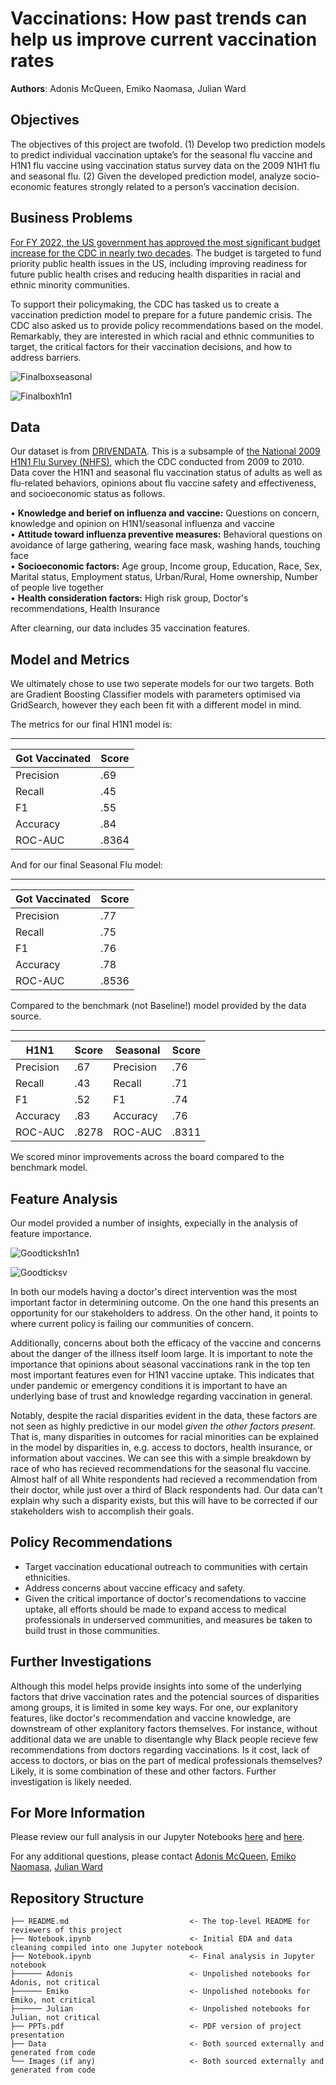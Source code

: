 # Vaccinations:  How past trends can help us improve current vaccination rates

**Authors**: Adonis McQueen, Emiko Naomasa, Julian Ward

## Objectives 

The objectives of this project are twofold. 
(1) Develop two prediction models to predict individual vaccination uptake’s for the seasonal flu vaccine and H1N1 flu vaccine using vaccination status survey data on the 2009 N1H1 flu and seasonal flu.
(2) Given the developed prediction model, analyze socio-economic features strongly related to a person’s vaccination decision. 

## Business Problems

[For FY 2022, the US government has approved the most significant budget increase for the CDC in nearly two decades](https://www.cdc.gov/media/releases/2021/s0528-fiscal-year-2022.html). The budget is targeted to fund priority public health issues in the US, including improving readiness for future public health crises and reducing health disparities in racial and ethnic minority communities. 

To support their policymaking, the CDC has tasked us to create a vaccination prediction model to prepare for a future pandemic crisis. The CDC also asked us to provide policy recommendations based on the model. Remarkably, they are interested in which racial and ethnic communities to target, the critical factors for their vaccination decisions, and how to address barriers. 

![Finalboxseasonal](https://user-images.githubusercontent.com/85522002/145588885-62665e4a-5e53-45bb-97f9-92654f516f1f.png)

![Finalboxh1n1](https://user-images.githubusercontent.com/85522002/145588890-ad1f0b02-f06d-45f2-9289-af710e99893b.png)


## Data

Our dataset is from [DRIVENDATA](https://www.drivendata.org/competitions/66/flu-shot-learning/). This is a subsample of [the National 2009 H1N1 Flu Survey (NHFS)](https://www.cdc.gov/nchs/nis/data_files_h1n1.htm), which the CDC conducted from 2009 to 2010. Data cover the H1N1 and seasonal flu vaccination status of adults as well as flu-related behaviors, opinions about flu vaccine safety and effectiveness, and socioeconomic status as follows. 

•	**Knowledge and berief on influenza and vaccine:** Questions on concern, knowledge and opinion on H1N1/seasonal influenza and vaccine  
•	**Attitude toward influenza preventive measures:** Behavioral questions on avoidance of large gathering, wearing face mask, washing hands, touching face   
•	**Socioeconomic factors:** Age group, Income group, Education, Race, Sex, Marital status, Employment status, Urban/Rural, Home ownership, Number of people live together\
•	**Health consideration factors:** High risk group, Doctor's recommendations, Health Insurance 

After clearning, our data includes 35 vaccination features. 


## Model and Metrics

We ultimately chose to use two seperate models for our two targets. Both are Gradient Boosting Classifier models with parameters optimised via GridSearch, however they each been fit with a different model in mind. 

The metrics for our final H1N1 model is:

******************************
| Got Vaccinated  | Score       |
| -----------     | ----------- |
| Precision       | .69         |
| Recall          | .45         |
| F1              | .55         |
| Accuracy        | .84         |
| ROC-AUC         | .8364       |

And for our final Seasonal Flu model: 

******************************
| Got Vaccinated  | Score       |
| -----------     | ----------- |
| Precision       | .77         |
| Recall          | .75         |
| F1              | .76         |
| Accuracy        | .78         |
| ROC-AUC         | .8536       |

Compared to the benchmark (not Baseline!) model provided by the data source.

******************************
| H1N1        | Score       | Seasonal    | Score       |
| ----------- | ----------- | ----------- | ----------- |
| Precision   | .67         | Precision   | .76         |
| Recall      | .43         | Recall      | .71         |
| F1          | .52         | F1          | .74         |
| Accuracy    | .83         | Accuracy    | .76         |
| ROC-AUC     | .8278       | ROC-AUC     | .8311       |

We scored minor improvements across the board compared to the benchmark model.

## Feature Analysis

Our model provided a number of insights, expecially in the analysis of feature importance. 

![Goodticksh1n1](https://user-images.githubusercontent.com/85522002/145588376-a1bf3b7d-9170-44bd-b491-992c898540f7.png)

![Goodticksv](https://user-images.githubusercontent.com/85522002/145588385-50fc9acc-07b1-43e6-8b35-1357fd3a21ad.png)

In both our models having a doctor's direct intervention was the most important factor in determining outcome.  On the one hand this presents an opportunity for our stakeholders to address. On the other hand, it points to where current policy is failing our communities of concern. 

Additionally, concerns about both the efficacy of the vaccine and concerns about the danger of the illness itself loom large. It is important to note the importance that opinions about seasonal vaccinations  rank in the top ten most important features even for H1N1 vaccine uptake. This indicates that under pandemic or emergency conditions it is important to have an underlying base of trust and knowledge regarding vaccination in general. 

Notably, despite the racial disparities evident in the data, these factors are not seen as highly predictive in our model *given the other factors present*. That is, many disparities in outcomes for racial minorities can be explained in the model by disparities in, e.g. access to doctors, health insurance, or information about vaccines. We can see this with a simple breakdown by race of who has recieved recommendations for the seasonal flu vaccine. Almost half of all White respondents had recieved a recommendation from their doctor, while just over a third of Black respondents had. Our data can't explain why such a disparity exists, but this will have to be corrected if our stakeholders wish to accomplish their goals. 

## Policy Recommendations 

- Target vaccination educational outreach to communities with certain ethnicities. 
- Address concerns about vaccine efficacy and safety. 
- Given the critical importance of doctor's recomendations to vaccine uptake, all efforts should be made to expand access to medical professionals in underserved communities, and measures be taken to build trust in those communities.

## Further Investigations

Although this model helps provide insights into some of the underlying factors that drive vaccination rates and the potencial sources of disparities among groups, it is limited in some key ways. For one, our explanitory features, like doctor's recommendation and vaccine knowledge, are downstream of other explanitory factors themselves. For instance, without additional data we are unable to disentangle why Black people recieve few recommendations from doctors regarding vaccinations. Is it cost, lack of access to doctors, or bias on the part of medical professionals themselves? Likely, it is some combination of these and other factors. Further investigation is likely needed.

## For More Information

Please review our full analysis in our Jupyter Notebooks [here](https://github.com/AMcqueen1980/H1N1Project/blob/main/Final_notebook_EDA.ipynb) and [here](https://github.com/AMcqueen1980/H1N1Project/blob/main/Final_Model_Analysis.ipynb). 

For any additional questions, please contact [Adonis McQueen](acmcqueen1980@gmail.com), [Emiko Naomasa](emikonaomasa@gmail.com), [Julian Ward](wardjulianm@gmail.com)

## Repository Structure

```
├── README.md                           <- The top-level README for reviewers of this project
├── Notebook.ipynb                      <- Initial EDA and data cleaning compiled into one Jupyter notebook
├── Notebook.ipynb                      <- Final analysis in Jupyter notebook
├────── Adonis                          <- Unpolished notebooks for Adonis, not critical 
├────── Emiko                           <- Unpolished notebooks for Emiko, not critical
├────── Julian                          <- Unpolished notebooks for Julian, not critical
├── PPTs.pdf                            <- PDF version of project presentation
├── Data                                <- Both sourced externally and generated from code
└── Images (if any)                     <- Both sourced externally and generated from code
```
